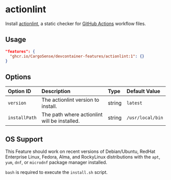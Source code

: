 # actionlint

Install [actionlint](https://github.com/rhysd/actionlint), a static checker for [GitHub Actions](https://github.com/features/actions) workflow files.

## Usage

```json
"features": {
  "ghcr.io/CargoSense/devcontainer-features/actionlint:1": {}
}
```

## Options

| Option ID     | Description                                  | Type   | Default Value    |
|:--------------|:---------------------------------------------|:-------|:-----------------|
| `version`     | The actionlint version to install.           | string | `latest`         |
| `installPath` | The path where actionlint will be installed. | string | `/usr/local/bin` |

## OS Support

This Feature should work on recent versions of Debian/Ubuntu, RedHat Enterprise Linux, Fedora, Alma, and RockyLinux distributions with the `apt`, `yum`, `dnf`, or `microdnf` package manager installed.

`bash` is required to execute the `install.sh` script.
